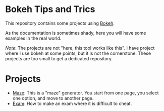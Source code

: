 # Bokeh Tips and Trics

This repository contains some projects using [Bokeh](https://docs.bokeh.org/en/latest/).

As the documentation is sometimes shady, here you will have some examples in the real world.

*Note*: The projects are not "here, this tool works like this". I have project where I use bokeh at some points, but it is not the cornerstone. These projects are too small to get a dedicated repository.


# Projects

- [Maze](maze/): This is a "maze" generator. You start from one page, you select one option, and move to another page.
- [Exam](): How to make an exam where it is difficult to cheat.
